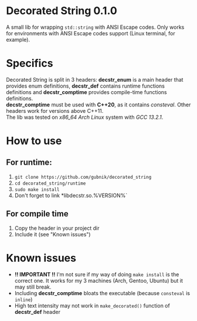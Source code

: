 # Decorated String 0.1.0
A small lib for wrapping `std::string` with ANSI Escape codes. Only works for environments with ANSI Escape codes support (Linux terminal, for example).

# Specifics
Decorated String is split in 3 headers: **decstr_enum** is a main header that provides enum definitions, **decstr_def** contains runtime functions definitions and **decstr_comptime** provides compile-time functions definitions.\
**decstr_comptime** must be used with **C++20**, as it contains *consteval*. Other headers work for versions above C++11.\
The lib was tested on *x86_64 Arch Linux* system with *GCC 13.2.1*.

# How to use
## For runtime:
1. `git clone https://github.com/gubnik/decorated_string`
2. `cd decorated_string/runtime`
3. `sudo make install`
4. Don't forget to link *libdecstr.so.%VERSION%`
## For compile time
1. Copy the header in your project dir
2. Include it (see "Known issues")

# Known issues
- **!! IMPORTANT !!** I'm not sure if my way of doing `make install` is the correct one. It works for my 3 machines (Arch, Gentoo, Ubuntu) but it may still break.
- Including **decstr_comptime** bloats the executable (because `consteval` is `inline`)
- High text intensity may not work in `make_decorated()` function of **decstr_def** header
